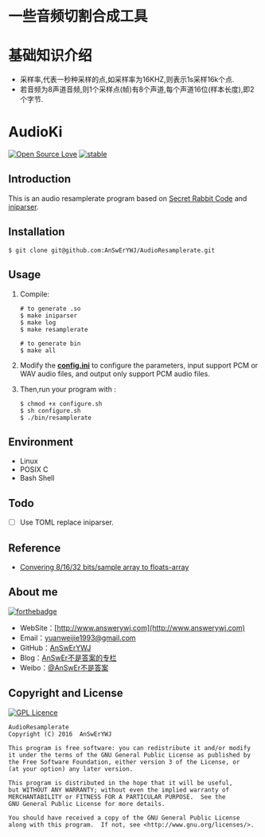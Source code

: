 # 一些音频切割合成工具

# 基础知识介绍
- 采样率,代表一秒种采样的点,如采样率为16KHZ,则表示1s采样16k个点.
- 若音频为8声道音频,则1个采样点(帧)有8个声道,每个声道16位(样本长度),即2个字节.

# AudioKi 
[![Open Source Love](https://badges.frapsoft.com/os/v1/open-source.png?v=103)](https://github.com/ellerbrock/open-source-badge/)
[![stable](http://badges.github.io/stability-badges/dist/stable.svg)](http://github.com/badges/stability-badges)

## Introduction
This is an audio resamplerate program based on [Secret Rabbit Code](http://www.mega-nerd.com/SRC/index.html) and [iniparser](http://ndevilla.free.fr/iniparser).

## Installation
```
$ git clone git@github.com:AnSwErYWJ/AudioResamplerate.git
```

## Usage
1. Compile:
    ```
    # to generate .so
    $ make iniparser
    $ make log
    $ make resamplerate
    ```
    
    ```
    # to generate bin
    $ make all
    ```

2. Modify the [**config.ini**](https://github.com/AnSwErYWJ/AudioResamplerate/blob/master/config.ini) to configure the parameters, input support PCM or WAV audio files, and output only support PCM audio files.

3. Then,run your program with :
    ```
    $ chmod +x configure.sh
    $ sh configure.sh
    $ ./bin/resamplerate
    ```

## Environment
+ Linux
+ POSIX C
+ Bash Shell

## Todo
- [ ] Use TOML replace iniparser.

## Reference
- [Convering 8/16/32 bits/sample array to floats-array](http://stackoverflow.com/questions/4632502/waveinproc-windows-audio-question)

## About me
[![forthebadge](http://forthebadge.com/images/badges/ages-20-30.svg)](http://forthebadge.com)
- WebSite：[http://www.answerywj.com](http://www.answerywj.com)
- Email：[yuanweijie1993@gmail.com](https://mail.google.com)
- GitHub：[AnSwErYWJ](https://github.com/AnSwErYWJ)
- Blog：[AnSwEr不是答案的专栏](http://blog.csdn.net/u011192270)
- Weibo：[@AnSwEr不是答案](http://weibo.com/1783591593)

## Copyright and License
[![GPL Licence](https://badges.frapsoft.com/os/gpl/gpl.svg?v=103)](https://opensource.org/licenses/GPL-3.0/)

    AudioResamplerate
    Copyright (C) 2016  AnSwErYWJ

    This program is free software: you can redistribute it and/or modify
    it under the terms of the GNU General Public License as published by
    the Free Software Foundation, either version 3 of the License, or
    (at your option) any later version.

    This program is distributed in the hope that it will be useful,
    but WITHOUT ANY WARRANTY; without even the implied warranty of
    MERCHANTABILITY or FITNESS FOR A PARTICULAR PURPOSE.  See the
    GNU General Public License for more details.

    You should have received a copy of the GNU General Public License
    along with this program.  If not, see <http://www.gnu.org/licenses/>.
